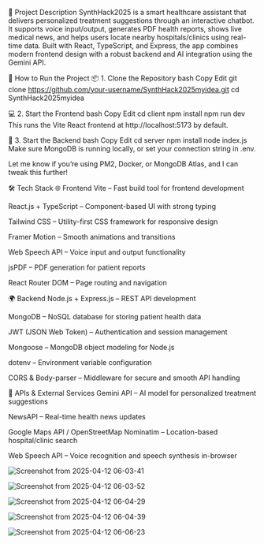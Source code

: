 🧠 Project Description
SynthHack2025 is a smart healthcare assistant that delivers personalized treatment suggestions through an interactive chatbot. It supports voice input/output, generates PDF health reports, shows live medical news, and helps users locate nearby hospitals/clinics using real-time data. Built with React, TypeScript, and Express, the app combines modern frontend design with a robust backend and AI integration using the Gemini API.

🚀 How to Run the Project
📦 1. Clone the Repository
bash
Copy
Edit
git clone https://github.com/your-username/SynthHack2025myidea.git
cd SynthHack2025myidea

💻 2. Start the Frontend
bash
Copy
Edit
cd client
npm install
npm run dev
This runs the Vite React frontend at http://localhost:5173 by default.


🧪 3. Start the Backend
bash
Copy
Edit
cd server
npm install
node index.js
Make sure MongoDB is running locally, or set your connection string in .env.

Let me know if you’re using PM2, Docker, or MongoDB Atlas, and I can tweak this further!

🛠️ Tech Stack
🌐 Frontend
Vite – Fast build tool for frontend development

React.js + TypeScript – Component-based UI with strong typing

Tailwind CSS – Utility-first CSS framework for responsive design

Framer Motion – Smooth animations and transitions

Web Speech API – Voice input and output functionality

jsPDF – PDF generation for patient reports

React Router DOM – Page routing and navigation

🌍 Backend
Node.js + Express.js – REST API development

MongoDB – NoSQL database for storing patient health data

JWT (JSON Web Token) – Authentication and session management

Mongoose – MongoDB object modeling for Node.js

dotenv – Environment variable configuration

CORS & Body-parser – Middleware for secure and smooth API handling

🔗 APIs & External Services
Gemini API – AI model for personalized treatment suggestions

NewsAPI – Real-time health news updates

Google Maps API / OpenStreetMap Nominatim – Location-based hospital/clinic search

Web Speech API – Voice recognition and speech synthesis in-browser


![Screenshot from 2025-04-12 06-03-41](https://github.com/user-attachments/assets/23f4b2c9-f997-4d9a-a751-7c702e0f5030)

![Screenshot from 2025-04-12 06-03-52](https://github.com/user-attachments/assets/7f35e836-5d78-4bd4-8459-d152303de6a9)



![Screenshot from 2025-04-12 06-04-29](https://github.com/user-attachments/assets/767bcb18-b602-4bae-a713-b03ddaa8c294)


![Screenshot from 2025-04-12 06-04-39](https://github.com/user-attachments/assets/65d2df15-aed8-402b-aaf2-ebcfbdeb1d64)



![Screenshot from 2025-04-12 06-06-23](https://github.com/user-attachments/assets/dfe27a92-50d5-4d23-b8fb-3447f09492f9)
